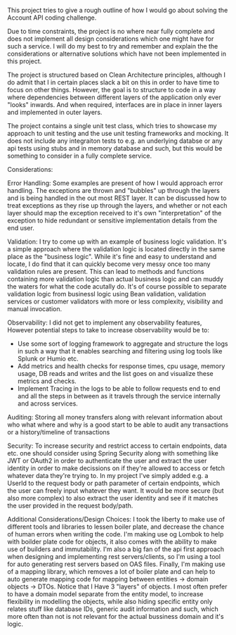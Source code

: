 This project tries to give a rough outline of how I would go about solving the Account API coding challenge.

Due to time constraints, the project is no where near fully complete and does not implement all design considerations which one might have for such a service.
I will do my best to try and remember and explain the the considerations or alternative solutions which have not been implemented in this project.

The project is structured based on Clean Architecture principles, although I do admit that I in certain places slack a bit on this in order to have time to focus on other things.
However, the goal is to structure to code in a way where dependencies between different layers of the application only ever "looks" inwards. And when required, interfaces are in place in inner layers and implemented in outer layers.

The project contains a single unit test class, which tries to showcase my approach to unit testing and the use unit testing frameworks and mocking.
It does not include any integraiton tests to e.g. an underlying databse or any api tests using stubs and in memory database and such, but this would be something to consider in a fully complete service.

Considerations:

Error Handling:
Some examples are present of how I would approach error handling. The exceptions are thrown and "bubbles" up through the layers and is being handled in the out most REST layer.
It can be discussed how to treat exceptions as they rise up through the layers, and whether or not each layer should map the exception received to it's own "interpretation" of the exception to hide redundant or sensitive implementation details from the end user.

Validation:
I try to come up with an example of business logic validation. It's a simple approach where the validation logic is located directly in the same place as the "business logic".
While it's fine and easy to understand and locate, I do find that it can quickly become very messy once too many validation rules are present. This can lead to methods and functions containing more validation logic than actual business logic and can muddy the waters for what the code acutally do.
It's of course possible to separate validation logic from businessl logic using Bean validation, validation services or customer validators with more or less complexity, visibility and manual invocation.

Observability:
I did not get to implement any observability features, However potential steps to take to increase observability would be to:
- Use some sort of logging framework to aggregate and structure the logs in such a way that it enables searching and filtering using log tools like Splunk or Humio etc.
- Add metrics and health checks for response times, cpu usage, memory usage, DB reads and writes and the list goes on and visualize these metrics and checks.
- Implement Tracing in the logs to be able to follow requests end to end and all the steps in between as it travels through the service internally and across services.

Auditing:
Storing all money transfers along with relevant information about who what where and why is a good start to be able to audit any transactions or a history/timeline of transactions

Security:
To increase security and restrict access to certain endpoints, data etc. one should consider using Spring Security along with something like JWT or OAuth2 in order to authenticate the user and extract the user identity in order to make decissions on if they're allowed to access or fetch whatever data they're trying to.
In my project I've simply added e.g. a UserId to the request body or path parameter of certain endpoints, which the user can freely input whatever they want. It would be more secure (but also more complex) to also extract the user identity and see if it matches the user provided in the request body/path.

Additional Considerations/Design Choices:
I took the liberty to make use of different tools and libraries to lessen boiler plate, and decrease the chance of human errors when writing the code.
I'm making use og Lombok to help with boilder plate code for objects, it also comes with the ability to make use of builders and immutability.
I'm also a big fan of the api first approach when designing and implementing rest servers/clients, so I'm using a tool for auto generating rest servers based on OAS files.
Finally, I'm making use of a mapping library, which removes a lot of boiler plate and can help to auto generate mapping code for mapping between entities -> domain objects -> DTOs.
Notice that I Have 3 "layers" of objects. I most often prefer to have a domain model separate from the entity model, to increase flexibility in modelling the objects,
while also hiding specific entity only relates stuff like database IDs, generic audit information and such, which more often than not is not relevant for the actual bussiness domain and it's logic.
